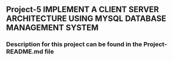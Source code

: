 ## Project-5 IMPLEMENT A CLIENT SERVER ARCHITECTURE USING MYSQL DATABASE MANAGEMENT SYSTEM

### Description for this project can be found in the Project-README.md file
